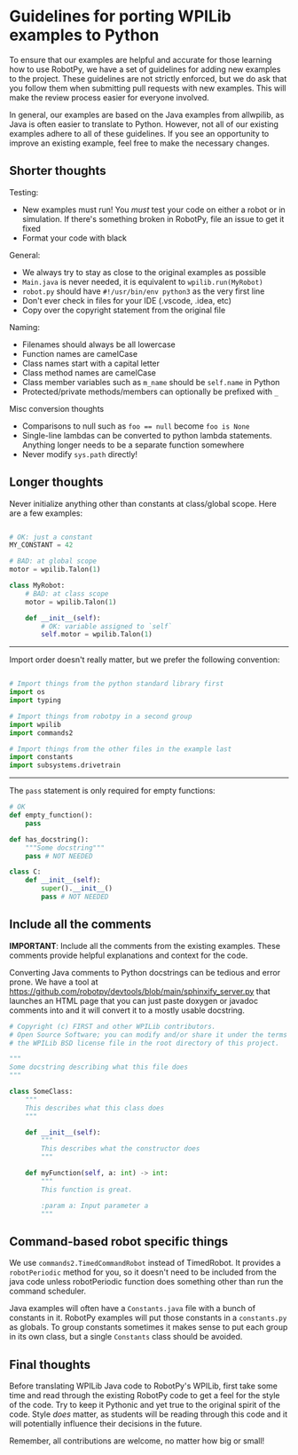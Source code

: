 Guidelines for porting WPILib examples to Python
================================================

To ensure that our examples are helpful and accurate for those learning how to
use RobotPy, we have a set of guidelines for adding new examples to the project.
These guidelines are not strictly enforced, but we do ask that you follow them
when submitting pull requests with new examples. This will make the review
process easier for everyone involved.

In general, our examples are based on the Java examples from allwpilib, as Java
is often easier to translate to Python. However, not all of our existing
examples adhere to all of these guidelines. If you see an opportunity to improve
an existing example, feel free to make the necessary changes.

Shorter thoughts
----------------

Testing:

* New examples must run! You *must* test your code on either a robot or in
  simulation. If there's something broken in RobotPy, file an issue to get it
  fixed
* Format your code with black

General:

* We always try to stay as close to the original examples as possible
* `Main.java` is never needed, it is equivalent to `wpilib.run(MyRobot)`
* `robot.py` should have `#!/usr/bin/env python3` as the very first line
* Don't ever check in files for your IDE (.vscode, .idea, etc)
* Copy over the copyright statement from the original file

Naming:

* Filenames should always be all lowercase
* Function names are camelCase
* Class names start with a capital letter
* Class method names are camelCase
* Class member variables such as `m_name` should be `self.name` in Python
* Protected/private methods/members can optionally be prefixed with `_`

Misc conversion thoughts

* Comparisons to null such as `foo == null` become `foo is None`
* Single-line lambdas can be converted to python lambda statements. Anything
  longer needs to be a separate function somewhere
* Never modify `sys.path` directly!

Longer thoughts
---------------

Never initialize anything other than constants at class/global scope. Here are
a few examples:

```python

# OK: just a constant
MY_CONSTANT = 42

# BAD: at global scope
motor = wpilib.Talon(1)

class MyRobot:
    # BAD: at class scope
    motor = wpilib.Talon(1)

    def __init__(self):
        # OK: variable assigned to `self`
        self.motor = wpilib.Talon(1)
```

---

Import order doesn't really matter, but we prefer the following convention:

```python

# Import things from the python standard library first
import os
import typing

# Import things from robotpy in a second group
import wpilib
import commands2

# Import things from the other files in the example last
import constants
import subsystems.drivetrain

```

---

The `pass` statement is only required for empty functions:


```python
# OK
def empty_function():
    pass

def has_docstring():
    """Some docstring"""
    pass # NOT NEEDED

class C:
    def __init__(self):
        super().__init__()
        pass # NOT NEEDED
```


Include all the comments
------------------------

**IMPORTANT**: Include all the comments from the existing examples. These
comments provide helpful explanations and context for the code.

Converting Java comments to Python docstrings can be tedious and error prone. We
have a tool at https://github.com/robotpy/devtools/blob/main/sphinxify_server.py
that launches an HTML page that you can just paste doxygen or javadoc comments
into and it will convert it to a mostly usable docstring.

```python
# Copyright (c) FIRST and other WPILib contributors.
# Open Source Software; you can modify and/or share it under the terms of
# the WPILib BSD license file in the root directory of this project.

"""
Some docstring describing what this file does
"""

class SomeClass:
    """
    This describes what this class does
    """

    def __init__(self):
        """
        This describes what the constructor does
        """ 

    def myFunction(self, a: int) -> int:
        """
        This function is great.

        :param a: Input parameter a
        """

```

Command-based robot specific things
-----------------------------------

We use `commands2.TimedCommandRobot` instead of TimedRobot. It provides a 
`robotPeriodic` method for you, so it doesn't need to be included from
the java code unless robotPeriodic function does something other than
run the command scheduler.

Java examples will often have a `Constants.java` file with a bunch of constants
in it. RobotPy examples will put those constants in a `constants.py` as globals.
To group constants sometimes it makes sense to put each group in its own class,
but a single `Constants` class should be avoided.

Final thoughts
--------------

Before translating WPILib Java code to RobotPy's WPILib, first take some time
and read through the existing RobotPy code to get a feel for the style of the
code. Try to keep it Pythonic and yet true to the original spirit of the code.
Style *does* matter, as students will be reading through this code and it will
potentially influence their decisions in the future.

Remember, all contributions are welcome, no matter how big or small!
